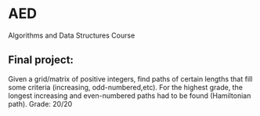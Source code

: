 # AED
Algorithms and Data Structures Course


## Final project:

Given a grid/matrix of positive integers, find paths of certain lengths that fill some criteria (increasing, odd-numbered,etc). For the highest grade, the longest increasing and even-numbered paths had to be found (Hamiltonian path). Grade: 20/20
